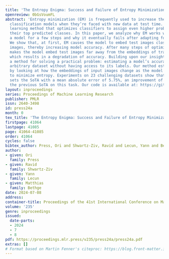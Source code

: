 ```yaml
---
title: 'The Entropy Enigma: Success and Failure of Entropy Minimization'
openreview: 0bGsVoumFL
abstract: 'Entropy minimization (EM) is frequently used to increase the accuracy of
  classification models when they’re faced with new data at test time. EM is a self-supervised
  learning method that optimizes classifiers to assign even higher probabilities to
  their top predicted classes. In this paper, we analyze why EM works when adapting
  a model for a few steps and why it eventually fails after adapting for many steps.
  We show that, at first, EM causes the model to embed test images close to training
  images, thereby increasing model accuracy. After many steps of optimization, EM
  makes the model embed test images far away from the embeddings of training images,
  which results in a degradation of accuracy. Building upon our insights, we present
  a method for solving a practical problem: estimating a model’s accuracy on a given
  arbitrary dataset without having access to its labels. Our method estimates accuracy
  by looking at how the embeddings of input images change as the model is optimized
  to minimize entropy. Experiments on 23 challenging datasets show that our method
  sets the SoTA with a mean absolute error of 5.75%, an improvement of 29.62% over
  the previous SoTA on this task. Our code is available at: https://github.com/oripress/EntropyEnigma'
layout: inproceedings
series: Proceedings of Machine Learning Research
publisher: PMLR
issn: 2640-3498
id: press24a
month: 0
tex_title: 'The Entropy Enigma: Success and Failure of Entropy Minimization'
firstpage: 41064
lastpage: 41085
page: 41064-41085
order: 41064
cycles: false
bibtex_author: Press, Ori and Shwartz-Ziv, Ravid and Lecun, Yann and Bethge, Matthias
author:
- given: Ori
  family: Press
- given: Ravid
  family: Shwartz-Ziv
- given: Yann
  family: Lecun
- given: Matthias
  family: Bethge
date: 2024-07-08
address:
container-title: Proceedings of the 41st International Conference on Machine Learning
volume: '235'
genre: inproceedings
issued:
  date-parts:
  - 2024
  - 7
  - 8
pdf: https://proceedings.mlr.press/v235/press24a/press24a.pdf
extras: []
# Format based on Martin Fenner's citeproc: https://blog.front-matter.io/posts/citeproc-yaml-for-bibliographies/
---
```

